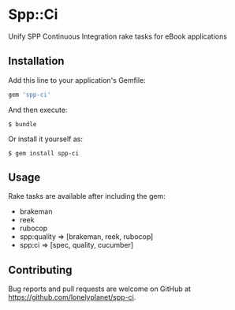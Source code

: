 # Spp::Ci

Unify SPP Continuous Integration rake tasks for eBook applications

## Installation

Add this line to your application's Gemfile:

```ruby
gem 'spp-ci'
```

And then execute:

    $ bundle

Or install it yourself as:

    $ gem install spp-ci

## Usage

Rake tasks are available after including the gem:

- brakeman
- reek
- rubocop
- spp:quality => [brakeman, reek, rubocop]
- spp:ci => [spec, quality, cucumber]

## Contributing

Bug reports and pull requests are welcome on GitHub at https://github.com/lonelyplanet/spp-ci.

